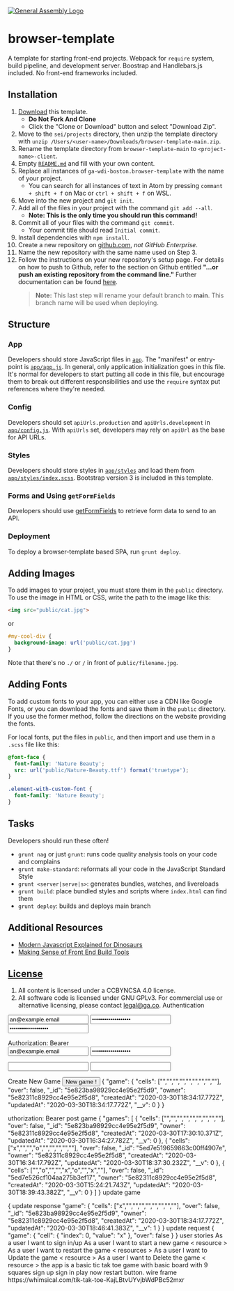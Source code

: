 [![General Assembly Logo](https://camo.githubusercontent.com/1a91b05b8f4d44b5bbfb83abac2b0996d8e26c92/687474703a2f2f692e696d6775722e636f6d2f6b6538555354712e706e67)](https://generalassemb.ly/education/web-development-immersive)

# browser-template

A template for starting front-end projects. Webpack for `require` system, build
pipeline, and development server. Boostrap and Handlebars.js included. No
front-end frameworks included.

## Installation

1. [Download](../../archive/main.zip) this template.
    - **Do Not Fork And Clone**
    - Click the "Clone or Download" button and select "Download Zip".
1. Move to the `sei/projects` directory, then unzip the template directory with
    `unzip /Users/<user-name>/Downloads/browser-template-main.zip`.
1. Rename the template directory from `browser-template-main` to
    `<project-name>-client`.
1. Empty [`README.md`](README.md) and fill with your own content.
1. Replace all instances of `ga-wdi-boston.browser-template` with the name of
    your project.
    - You can search for all instances of text in Atom by pressing
    `commant + shift + f` on Mac or `ctrl + shift + f` on WSL.
1. Move into the new project and `git init`.
1. Add all of the files in your project with the command `git add --all`.
      - **Note: This is the only time you should run this command!**
1. Commit all of your files with the command `git commit`.
      - Your commit title should read `Initial commit`.
1. Install dependencies with `npm install`.
1. Create a new repository on [github.com](https://github.com),
    _not GitHub Enterprise_.
1. Name the new repository with the same name used on Step 3.
1. Follow the instructions on your new repository's setup page. For details on
   how to push to Github, refer to the section on Github entitled **"…or push an existing
   repository from the command line."** Further documentation can be found [here](https://help.github.com/articles/adding-an-existing-project-to-github-using-the-command-line/).
   > **Note:** This last step will rename your default branch to **main**. This branch name will be used when deploying.

## Structure

### App

Developers should store JavaScript files in [`app`](app).
The "manifest" or entry-point is
[`app/app.js`](app/app.js). In general, only
application initialization goes in this file. It's normal for developers to
start putting all code in this file, but encourage them to break out different
responsibilities and use the `require` syntax put references where they're
needed.

### Config

Developers should set `apiUrls.production` and `apiUrls.development` in
[`app/config.js`](app/config.js).  With
`apiUrls` set, developers may rely on `apiUrl` as the base for API
URLs.

### Styles

Developers should store styles in [`app/styles`](app/styles) and load them
from [`app/styles/index.scss`](app/styles/index.scss). Bootstrap version 3 is
included in this template.

### Forms and Using `getFormFields`

Developers should use [getFormFields](get-form-fields.md) to retrieve form data
to send to an API.

### Deployment

To deploy a browser-template based SPA, run `grunt deploy`.

## Adding Images

To add images to your project, you must store them in the `public` directory.
To use the image in HTML or CSS, write the path to the image like this:

```html
<img src="public/cat.jpg">
```
or
```css
#my-cool-div {
  background-image: url('public/cat.jpg')
}
```

Note that there's no `./` or `/` in front of `public/filename.jpg`.

## Adding Fonts

To add custom fonts to your app, you can either use a CDN like Google Fonts, or
you can download the fonts and save them in the `public` directory. If you use
the former method, follow the directions on the website providing the fonts.

For local fonts, put the files in `public`, and then import and use them in a
`.scss` file like this:

```scss
@font-face {
  font-family: 'Nature Beauty';
  src: url('public/Nature-Beauty.ttf') format('truetype');
}

.element-with-custom-font {
  font-family: 'Nature Beauty';
}
```

## Tasks

Developers should run these often!

- `grunt nag` or just `grunt`: runs code quality analysis tools on your code
    and complains
- `grunt make-standard`: reformats all your code in the JavaScript Standard Style
- `grunt <server|serve|s>`: generates bundles, watches, and livereloads
- `grunt build`: place bundled styles and scripts where `index.html` can find
    them
- `grunt deploy`: builds and deploys main branch


## Additional Resources

- [Modern Javascript Explained for Dinosaurs](https://medium.com/@peterxjang/modern-javascript-explained-for-dinosaurs-f695e9747b70)
- [Making Sense of Front End Build Tools](https://medium.freecodecamp.org/making-sense-of-front-end-build-tools-3a1b3a87043b)

## [License](LICENSE)

1. All content is licensed under a CC­BY­NC­SA 4.0 license.
1. All software code is licensed under GNU GPLv3. For commercial use or
    alternative licensing, please contact legal@ga.co.
Authentication
<form>
  <input name="credentials[email]" type="text" value="an@example.email">
  <input name="credentials[password]" type="password" value="an example password">
  <input name="credentials[password_confirmation]" type="password" value="an example password">
</form>
Authorization: Bearer <token>
<form>
  <input name="credentials[email]" type="text" value="an@example.email">
  <input name="credentials[password]" type="password" value="an example password">
</form>

<form>
  <input name="passwords[old]" type="password">
  <input name="passwords[new]" type="password">
</form>

Create New Game
<button type="button">New game !</button>
{
  "game": {
    "cells": ["","","","","","","","",""],
    "over": false,
    "_id": "5e823ba98929cc4e95e2f5d9",
    "owner": "5e82311c8929cc4e95e2f5d8",
    "createdAt": "2020-03-30T18:34:17.772Z",
    "updatedAt": "2020-03-30T18:34:17.772Z",
    "__v": 0
  }
}


uthorization: Bearer <token> post game 
{
  "games": [
    {
      "cells": ["","","","","","","","",""],
      "over": false,
      "_id": "5e823ba98929cc4e95e2f5d9",
      "owner": "5e82311c8929cc4e95e2f5d8",
      "createdAt": "2020-03-30T17:30:10.371Z",
      "updatedAt": "2020-03-30T16:34:27.782Z",
      "__v": 0
    },
    {
      "cells": ["x","","","o","","","","",""],
      "over": false,
      "_id": "5ed7e519659863c00ff4907e",
      "owner": "5e82311c8929cc4e95e2f5d8",
      "createdAt": "2020-03-30T16:34:17.792Z",
      "updatedAt": "2020-03-30T18:37:30.232Z",
      "__v": 0
    },
    {
      "cells": ["","o","","","x","o","","x",""],
      "over": false,
      "_id": "5ed7e526cf104aa275b3ef17",
      "owner": "5e82311c8929cc4e95e2f5d8",
      "createdAt": "2020-03-30T15:24:21.743Z",
      "updatedAt": "2020-03-30T18:39:43.382Z",
      "__v": 0
    }
  ]
}
update game 
<div data-cell-index='0'>
</div>
{
    update response 
  "game": {
    "cells": ["x","","","","","","","",""],
    "over": false,
    "_id": "5e823ba98929cc4e95e2f5d9",
    "owner": "5e82311c8929cc4e95e2f5d8",
    "createdAt": "2020-03-30T18:34:17.772Z",
    "updatedAt": "2020-03-30T18:46:41.383Z",
    "__v": 1
  }
}
update request
{
  "game": {
    "cell": {
      "index": 0,
      "value": "x"
    },
    "over": false
  }
}
user stories 
As a user I want to sign in/up
As a user I want to start a new game  < resource >
As a user I want to restart the game < resources >
As a user I want to Update the game < resource > 
As a user I want to Delete the game  < resource > 
the app is a basic tic tak toe game with basic board with 9 squares 
sign up sign in play now restart button. 
wire frame https://whimsical.com/tik-tak-toe-KajLBtvUYvjbWdPBc52mxr
